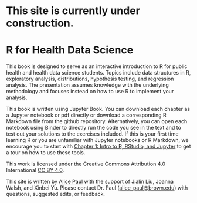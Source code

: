 # **This site is currently under construction.**

# R for Health Data Science

This book is designed to serve as an interactive introduction to R for public health and health data science students. Topics include data structures in R, exploratory analysis, distributions, hypothesis testing, and regression analysis. The presentation assumes knowledge with the underlying methodology and focuses instead on how to use R to implement your analysis.  

This book is written using Jupyter Book. You can download each chapter as a Jupyter notebook or pdf directly or download a corresponding R Markdown file from the github repository. Alternatively, you can open each notebook using Binder to directly run the code you see in the text and to test out your solutions to the exercises included. If this is your first time learning R or you are unfamiliar with Jupyter notebooks or R Markdown, we encourage you to start with [Chapter 1: Intro to R, RStudio, and Jupyter](book/1_intro_to_r) to get a tour on how to use these tools.

This work is licensed under the Creative Commons Attribution 4.0 International [CC BY 4.0](https://creativecommons.org/licenses/by/4.0/).   

This site is written by [Alice Paul](https://alicepaul.github.io/) with the support of Jialin Liu, Joanna Walsh, and Xinbei Yu. Please contact Dr. Paul (alice_paul@brown.edu) with questions, suggested edits, or feedback.
